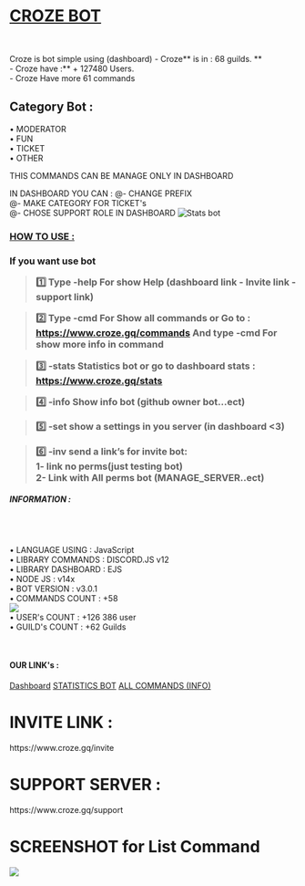 <a href="https://www.croze.gq/"><h1>CROZE BOT</h1></a>
<br>
<p>
Croze is bot simple using (dashboard)
<stron>
- Croze** is in : 68 guilds. **<br>
- Croze have :** + 127480 Users.<br>
- Croze Have more 61 commands
</strong>
<br  />
</p>
<h2>Category Bot :</h2>
<p>
          • MODERATOR<br>
          • FUN<br>
          • TICKET <br>
          • OTHER
<br />

THIS COMMANDS CAN BE MANAGE ONLY IN DASHBOARD 

  IN DASHBOARD YOU CAN :
         @- CHANGE PREFIX<br>
         @- MAKE CATEGORY FOR TICKET's<br>
         @- CHOSE SUPPORT ROLE IN DASHBOARD
<img src="https://media.discordapp.net/attachments/804071279425486849/845591683960799252/image0.jpg" alt="Stats bot" />
</p>
<a href="https://www.croze.gq/commands"><h3> HOW TO USE :<h3></a>
If you want use bot 

> 1️⃣ Type **-help** For show Help (dashboard link - Invite link - support link)

> 2️⃣ Type **-cmd** For Show all commands or Go to : https://www.croze.gq/commands 
And type **-cmd <name command>** For show more info in command

> 3️⃣ **-stats** Statistics bot or go to dashboard stats : <https://www.croze.gq/stats>

> 4️⃣  **-info** Show info bot (github owner bot...ect)

> 5️⃣  **-set** show a settings in you server (in dashboard <3)

> 6️⃣  **-inv** send a link’s for invite bot: <br>1- link no perms(just testing bot)<br>2- Link with All perms bot 
(MANAGE_SERVER..ect)
<h5> INFORMATION :</h5>
<p><br  /><br>
       
• LANGUAGE USING : JavaScript<br>
• LIBRARY COMMANDS : DISCORD.JS v12<br>
• LIBRARY DASHBOARD : EJS<br>
• NODE JS : v14x<br>
• BOT VERSION : v3.0.1<br>
• COMMANDS COUNT : +58<br>
<img src="https://cdn.discordapp.com/attachments/804071279425486849/845592490882629672/image0.png" /><br>
• USER's COUNT : +126 386 user<br>
• GUILD's COUNT : +62 Guilds
</p>
<br>
<h4> OUR LINK's :</h4>
<p>

<a href="https://www.croze.gq/dashboard"><i class=""></i> Dashboard</a>
<a href="https://www.croze.gq/stats"><i class=""></i> STATISTICS BOT</a>
<a href="https://www.croze.gq/commands"><i class=""></i> ALL COMMANDS (INFO)</a>
<h1>INVITE LINK :</h1>
<p> https://www.croze.gq/invite </p>
<h1>SUPPORT SERVER :</h1>
<p> https://www.croze.gq/support </p>
</p>
<h1> SCREENSHOT for List Command </h1>
<img src="https://media.discordapp.net/attachments/804071279425486849/845593355382816768/2021-05-22_10_25_31-Window.png" />
